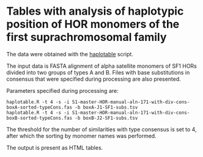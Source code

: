 # Tables with analysis of haplotypic position of HOR monomers of the first suprachromosomal family

The data were obtained with the [haplotable](https://github.com/enigene/haplotable) script.

The input data is FASTA alignment of alpha satellite monomers of SF1 HORs divided
into two groups of types A and B. Files with base substitutions in consensus that
were specified during processing are also presented.

Parameters specified during processing are:
```
haplotable.R -t 4 -s -i S1-master-HOR-manual-aln-171-with-div-cons-boxA-sorted-typeCons.fas -b boxA-J1-SF1-subs.tsv
haplotable.R -t 4 -s -i S1-master-HOR-manual-aln-171-with-div-cons-boxB-sorted-typeCons.fas -b boxB-J2-SF1-subs.tsv
```
The threshold for the number of similarities with type consensus is set to 4,
after which the sorting by monomer names was performed.

The output is present as HTML tables.
